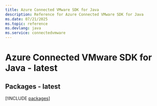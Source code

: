 ```yaml
---
title: Azure Connected VMware SDK for Java
description: Reference for Azure Connected VMware SDK for Java
ms.date: 07/21/2025
ms.topic: reference
ms.devlang: java
ms.service: connectedvmware
---
```

# Azure Connected VMware SDK for Java - latest
## Packages - latest
[!INCLUDE [packages](connected-vmware-index.md)]